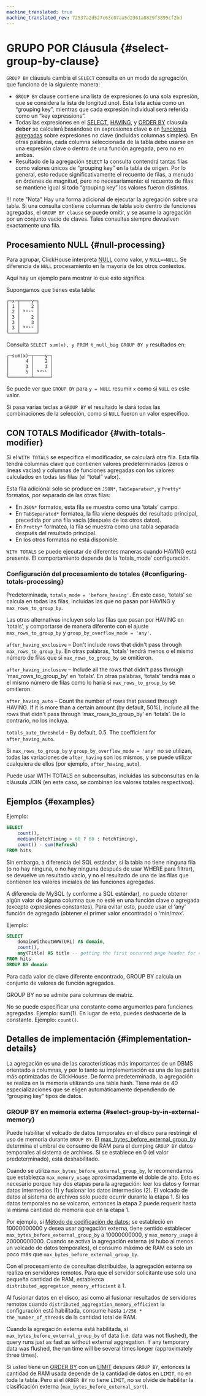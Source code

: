 ```yaml
---
machine_translated: true
machine_translated_rev: 72537a2d527c63c07aa5d2361a8829f3895cf2bd
---
```


# GRUPO POR Cláusula {#select-group-by-clause}

`GROUP BY` cláusula cambia el `SELECT` consulta en un modo de agregación, que funciona de la siguiente manera:

-   `GROUP BY` clause contiene una lista de expresiones (o una sola expresión, que se considera la lista de longitud uno). Esta lista actúa como un “grouping key”, mientras que cada expresión individual será referida como un “key expressions”.
-   Todas las expresiones en el [SELECT](index.md), [HAVING](having.md), y [ORDER BY](order-by.md) clausula **deber** se calculará basándose en expresiones clave **o** en [funciones agregadas](../../../sql-reference/aggregate-functions/index.md) sobre expresiones no clave (incluidas columnas simples). En otras palabras, cada columna seleccionada de la tabla debe usarse en una expresión clave o dentro de una función agregada, pero no en ambas.
-   Resultado de la agregación `SELECT` la consulta contendrá tantas filas como valores únicos de “grouping key” en la tabla de origen. Por lo general, esto reduce significativamente el recuento de filas, a menudo en órdenes de magnitud, pero no necesariamente: el recuento de filas se mantiene igual si todo “grouping key” los valores fueron distintos.

!!! note "Nota"
    Hay una forma adicional de ejecutar la agregación sobre una tabla. Si una consulta contiene columnas de tabla solo dentro de funciones agregadas, el `GROUP BY clause` se puede omitir, y se asume la agregación por un conjunto vacío de claves. Tales consultas siempre devuelven exactamente una fila.

## Procesamiento NULL {#null-processing}

Para agrupar, ClickHouse interpreta [NULL](../../syntax.md#null-literal) como valor, y `NULL==NULL`. Se diferencia de `NULL` procesamiento en la mayoría de los otros contextos.

Aquí hay un ejemplo para mostrar lo que esto significa.

Supongamos que tienes esta tabla:

``` text
┌─x─┬────y─┐
│ 1 │    2 │
│ 2 │ ᴺᵁᴸᴸ │
│ 3 │    2 │
│ 3 │    3 │
│ 3 │ ᴺᵁᴸᴸ │
└───┴──────┘
```

Consulta `SELECT sum(x), y FROM t_null_big GROUP BY y` resultados en:

``` text
┌─sum(x)─┬────y─┐
│      4 │    2 │
│      3 │    3 │
│      5 │ ᴺᵁᴸᴸ │
└────────┴──────┘
```

Se puede ver que `GROUP BY` para `y = NULL` resumir `x` como si `NULL` es este valor.

Si pasa varias teclas a `GROUP BY` el resultado le dará todas las combinaciones de la selección, como si `NULL` fueron un valor específico.

## CON TOTALS Modificador {#with-totals-modifier}

Si el `WITH TOTALS` se especifica el modificador, se calculará otra fila. Esta fila tendrá columnas clave que contienen valores predeterminados (zeros o líneas vacías) y columnas de funciones agregadas con los valores calculados en todas las filas (el “total” valor).

Esta fila adicional solo se produce en `JSON*`, `TabSeparated*`, y `Pretty*` formatos, por separado de las otras filas:

-   En `JSON*` formatos, esta fila se muestra como una ‘totals’ campo.
-   En `TabSeparated*` formatea, la fila viene después del resultado principal, precedida por una fila vacía (después de los otros datos).
-   En `Pretty*` formatea, la fila se muestra como una tabla separada después del resultado principal.
-   En los otros formatos no está disponible.

`WITH TOTALS` se puede ejecutar de diferentes maneras cuando HAVING está presente. El comportamiento depende de la ‘totals_mode’ configuración.

### Configuración del procesamiento de totales {#configuring-totals-processing}

Predeterminada, `totals_mode = 'before_having'`. En este caso, ‘totals’ se calcula en todas las filas, incluidas las que no pasan por HAVING y `max_rows_to_group_by`.

Las otras alternativas incluyen solo las filas que pasan por HAVING en ‘totals’, y comportarse de manera diferente con el ajuste `max_rows_to_group_by` y `group_by_overflow_mode = 'any'`.

`after_having_exclusive` – Don't include rows that didn't pass through `max_rows_to_group_by`. En otras palabras, ‘totals’ tendrá menos o el mismo número de filas que si `max_rows_to_group_by` se omitieron.

`after_having_inclusive` – Include all the rows that didn't pass through ‘max_rows_to_group_by’ en ‘totals’. En otras palabras, ‘totals’ tendrá más o el mismo número de filas como lo haría si `max_rows_to_group_by` se omitieron.

`after_having_auto` – Count the number of rows that passed through HAVING. If it is more than a certain amount (by default, 50%), include all the rows that didn't pass through ‘max_rows_to_group_by’ en ‘totals’. De lo contrario, no los incluya.

`totals_auto_threshold` – By default, 0.5. The coefficient for `after_having_auto`.

Si `max_rows_to_group_by` y `group_by_overflow_mode = 'any'` no se utilizan, todas las variaciones de `after_having` son los mismos, y se puede utilizar cualquiera de ellos (por ejemplo, `after_having_auto`).

Puede usar WITH TOTALS en subconsultas, incluidas las subconsultas en la cláusula JOIN (en este caso, se combinan los valores totales respectivos).

## Ejemplos {#examples}

Ejemplo:

``` sql
SELECT
    count(),
    median(FetchTiming > 60 ? 60 : FetchTiming),
    count() - sum(Refresh)
FROM hits
```

Sin embargo, a diferencia del SQL estándar, si la tabla no tiene ninguna fila (o no hay ninguna, o no hay ninguna después de usar WHERE para filtrar), se devuelve un resultado vacío, y no el resultado de una de las filas que contienen los valores iniciales de las funciones agregadas.

A diferencia de MySQL (y conforme a SQL estándar), no puede obtener algún valor de alguna columna que no esté en una función clave o agregada (excepto expresiones constantes). Para evitar esto, puede usar el ‘any’ función de agregado (obtener el primer valor encontrado) o ‘min/max’.

Ejemplo:

``` sql
SELECT
    domainWithoutWWW(URL) AS domain,
    count(),
    any(Title) AS title -- getting the first occurred page header for each domain.
FROM hits
GROUP BY domain
```

Para cada valor de clave diferente encontrado, GROUP BY calcula un conjunto de valores de función agregados.

GROUP BY no se admite para columnas de matriz.

No se puede especificar una constante como argumentos para funciones agregadas. Ejemplo: sum(1). En lugar de esto, puedes deshacerte de la constante. Ejemplo: `count()`.

## Detalles de implementación {#implementation-details}

La agregación es una de las características más importantes de un DBMS orientado a columnas, y por lo tanto su implementación es una de las partes más optimizadas de ClickHouse. De forma predeterminada, la agregación se realiza en la memoria utilizando una tabla hash. Tiene más de 40 especializaciones que se eligen automáticamente dependiendo de “grouping key” tipos de datos.

### GROUP BY en memoria externa {#select-group-by-in-external-memory}

Puede habilitar el volcado de datos temporales en el disco para restringir el uso de memoria durante `GROUP BY`.
El [max_bytes_before_external_group_by](../../../operations/settings/settings.md#settings-max_bytes_before_external_group_by) determina el umbral de consumo de RAM para el dumping `GROUP BY` datos temporales al sistema de archivos. Si se establece en 0 (el valor predeterminado), está deshabilitado.

Cuando se utiliza `max_bytes_before_external_group_by`, le recomendamos que establezca `max_memory_usage` aproximadamente el doble de alto. Esto es necesario porque hay dos etapas para la agregación: leer los datos y formar datos intermedios (1) y fusionar los datos intermedios (2). El volcado de datos al sistema de archivos solo puede ocurrir durante la etapa 1. Si los datos temporales no se volcaron, entonces la etapa 2 puede requerir hasta la misma cantidad de memoria que en la etapa 1.

Por ejemplo, si [Método de codificación de datos:](../../../operations/settings/settings.md#settings_max_memory_usage) se estableció en 10000000000 y desea usar agregación externa, tiene sentido establecer `max_bytes_before_external_group_by` a 10000000000, y `max_memory_usage` a 20000000000. Cuando se activa la agregación externa (si hubo al menos un volcado de datos temporales), el consumo máximo de RAM es solo un poco más que `max_bytes_before_external_group_by`.

Con el procesamiento de consultas distribuidas, la agregación externa se realiza en servidores remotos. Para que el servidor solicitante use solo una pequeña cantidad de RAM, establezca `distributed_aggregation_memory_efficient` a 1.

Al fusionar datos en el disco, así como al fusionar resultados de servidores remotos cuando `distributed_aggregation_memory_efficient` la configuración está habilitada, consume hasta `1/256 * the_number_of_threads` de la cantidad total de RAM.

Cuando la agregación externa está habilitada, si `max_bytes_before_external_group_by` of data (i.e. data was not flushed), the query runs just as fast as without external aggregation. If any temporary data was flushed, the run time will be several times longer (approximately three times).

Si usted tiene un [ORDER BY](order-by.md) con un [LIMIT](limit.md) despues `GROUP BY`, entonces la cantidad de RAM usada depende de la cantidad de datos en `LIMIT`, no en toda la tabla. Pero si el `ORDER BY` no tiene `LIMIT`, no se olvide de habilitar la clasificación externa (`max_bytes_before_external_sort`).
